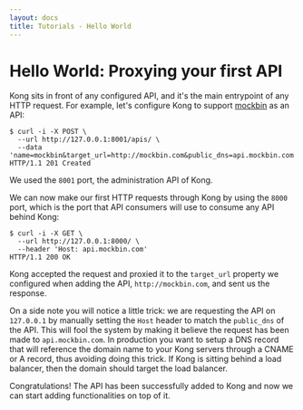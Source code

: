 ```yaml
---
layout: docs
title: Tutorials - Hello World
---
```


# Hello World: Proxying your first API

Kong sits in front of any configured API, and it's the main entrypoint of any HTTP request. For example, let's configure Kong to support [mockbin](http://mockbin.com/) as an API:

```
$ curl -i -X POST \
  --url http://127.0.0.1:8001/apis/ \
  --data 'name=mockbin&target_url=http://mockbin.com&public_dns=api.mockbin.com'
HTTP/1.1 201 Created
```

We used the `8001` port, the administration API of Kong.

We can now make our first HTTP requests through Kong by using the `8000` port, which is the port that API consumers will use to consume any API behind Kong:

```
$ curl -i -X GET \
  --url http://127.0.0.1:8000/ \
  --header 'Host: api.mockbin.com'
HTTP/1.1 200 OK
```

Kong accepted the request and proxied it to the `target_url` property we configured when adding the API, `http://mockbin.com`, and sent us the response.

On a side note you will notice a little trick: we are requesting the API on `127.0.0.1` by manually setting the `Host` header to match the `public_dns` of the API. This will fool the system by making it believe the request has been made to `api.mockbin.com`. In production you want to setup a DNS record that will reference the domain name to your Kong servers through a CNAME or A record, thus avoiding doing this trick. If Kong is sitting behind a load balancer, then the domain should target the load balancer.

Congratulations! The API has been successfully added to Kong and now we can start adding functionalities on top of it.
